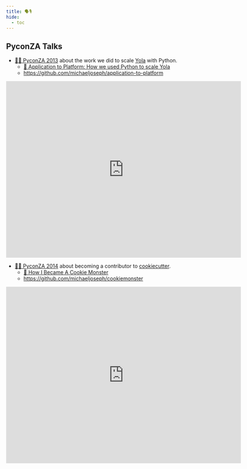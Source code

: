 ```yaml
---
title: 🗣🎙
hide:
  - toc
---
```


## PyconZA Talks

* [🎥📼 PyconZA 2013] about the work we did to scale [Yola] with Python.
    * [🛝 Application to Platform: How we used Python to scale Yola]
    * https://github.com/michaeljoseph/application-to-platform

<iframe src="https://archive.org/embed/pyconza2013-app-to-platform" width="640" height="480" frameborder="0" webkitallowfullscreen="true" mozallowfullscreen="true" allowfullscreen></iframe>

* [🎥📼 PyconZA 2014] about becoming a contributor to [cookiecutter].
    * [🛝 How I Became A Cookie Monster]
    * https://github.com/michaeljoseph/cookiemonster

<iframe src="https://archive.org/embed/pyconza2014-cookie-monster" width="640" height="480" frameborder="0" webkitallowfullscreen="true" mozallowfullscreen="true" allowfullscreen></iframe>

[Yola]: https://web.archive.org/web/20141010091702/https://www.yola.com/
[🎥📼 PyconZA 2013]: https://2013.za.pycon.org/talks/28
[🛝 Application to Platform: How we used Python to scale Yola]: http://michaeljoseph.github.io/application-to-platform/application-to-platform

[🎥📼 PyconZA 2014]: https://2014.za.pycon.org/talks/39
[🛝 How I Became A Cookie Monster]: http://michaeljoseph.github.io/cookiemonster
[cookiecutter]: https://cookiecutter.readthedocs.io
